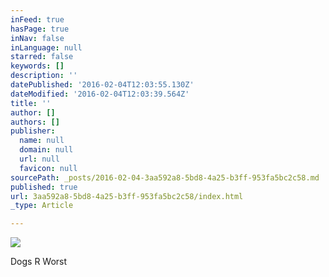 ```yaml
---
inFeed: true
hasPage: true
inNav: false
inLanguage: null
starred: false
keywords: []
description: ''
datePublished: '2016-02-04T12:03:55.130Z'
dateModified: '2016-02-04T12:03:39.564Z'
title: ''
author: []
authors: []
publisher:
  name: null
  domain: null
  url: null
  favicon: null
sourcePath: _posts/2016-02-04-3aa592a8-5bd8-4a25-b3ff-953fa5bc2c58.md
published: true
url: 3aa592a8-5bd8-4a25-b3ff-953fa5bc2c58/index.html
_type: Article

---
```

![](https://the-grid-user-content.s3-us-west-2.amazonaws.com/fa7c28f5-a131-47c8-9ee9-77af273c7c32.jpg)

Dogs R Worst